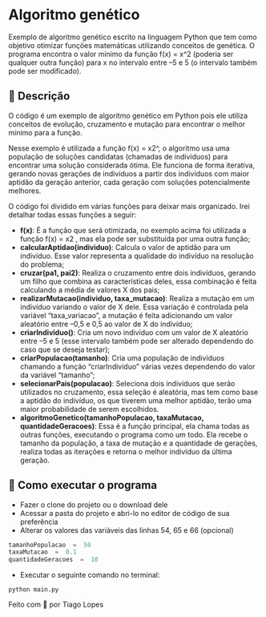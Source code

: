 # Algoritmo genético

Exemplo de algoritmo genético escrito na linguagem Python que tem como objetivo otimizar funções matemáticas utilizando conceitos de genética. O programa encontra o valor mínimo da função f(x) = x^2 (poderia ser qualquer outra função) para x no intervalo entre –5 e 5 (o intervalo também pode ser modificado).

## 📖 Descrição

O código é um exemplo de algoritmo genético em Python pois ele utiliza conceitos de evolução, cruzamento e mutação para encontrar o melhor mínimo para a função. 

Nesse exemplo é utilizada a função f(x) = x2^, o algoritmo usa uma população de soluções candidatas (chamadas de indivíduos) para encontrar uma solução considerada ótima. Ele funciona de forma iterativa, gerando novas gerações de indivíduos a partir dos indivíduos com maior aptidão da geração anterior, cada geração com soluções potencialmente melhores. 

O código foi dividido em várias funções para deixar mais organizado. Irei detalhar todas essas funções a seguir:
- **f(x)**: É a função que será otimizada, no exemplo acima foi utilizada a função f(x) = x2 , mas ela pode ser substituída por uma outra função; 
- **calcularAptidao(individuo)**: Calcula o valor de aptidão para um indivíduo. Esse valor representa a qualidade do indivíduo na resolução do problema; 
- **cruzar(pa1, pai2)**: Realiza o cruzamento entre dois indivíduos, gerando um filho que combina as características deles, essa combinação é feita calculando a média de valores X dos pais; 
- **realizarMutacao(individuo, taxa_mutacao)**: Realiza a mutação em um indivíduo variando o valor de X dele. Essa variação é controlada pela variável “taxa_variacao”, a mutação é feita adicionando um valor aleatório entre –0,5 e 0,5 ao valor de X do indivíduo; 
- **criarIndividuo()**: Cria um novo indivíduo com um valor de X aleatório entre –5 e 5 (esse intervalo também pode ser alterado dependendo do caso que se deseja testar); 
- **criarPopulacao(tamanho)**: Cria uma população de indivíduos chamando a função “criarIndividuo” várias vezes dependendo do valor da variável “tamanho”; 
- **selecionarPais(populacao)**: Seleciona dois indivíduos que serão utilizados no cruzamento, essa seleção é aleatória, mas tem como base a aptidão do indivíduo, os que tiverem uma melhor aptidão, terão uma maior probabilidade de serem escolhidos. 
- **algoritmoGenetico(tamanhoPopulacao, taxaMutacao, quantidadeGeracoes)**: Essa é a função principal, ela chama todas as outras funções, executando o programa como um todo. Ela recebe o tamanho da população, a taxa de mutação e a quantidade de gerações, realiza todas as iterações e retorna o melhor indivíduo da última geração.

## 🚀 Como executar o programa

- Fazer o clone do projeto ou o download dele
- Acessar a pasta do projeto e abri-lo no editor de código de sua preferência
- Alterar os valores das variáveis das linhas 54, 65 e 66 (opcional)
```python
tamanhoPopulacao  =  50
taxaMutacao  =  0.1
quantidadeGeracoes  =  10
``` 
- Executar o seguinte comando no terminal:
```
python main.py
```

Feito com 💜 por Tiago Lopes